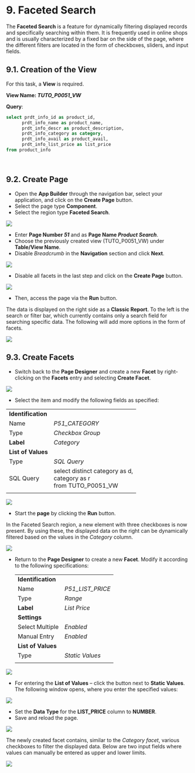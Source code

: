# 9. Faceted Search

The **Faceted Search** is a feature for dynamically filtering displayed records and specifically searching within them. It is frequently used in online shops and is usually characterized by a fixed bar on the side of the page, where the different filters are located in the form of checkboxes, sliders, and input fields.

## 9.1. Creation of the View

For this task, a **View** is required.

**View Name: *TUTO_P0051_VW***

**Query**:

 ```sql
select prdt_info_id as product_id,
       prdt_info_name as product_name,
       prdt_info_descr as product_description,
       prdt_info_category as category,
       prdt_info_avail as product_avail,
       prdt_info_list_price as list_price 
from product_info
 ```
 
## 9.2. Create Page

- Open the **App Builder** through the navigation bar, select your application, and click on the **Create Page** button.
- Select the page type **Component**.
- Select the region type **Faceted Search**.
 
![](../../assets/Chapter-09/Faceted_01.jpg) 

- Enter **Page Number *51*** and as **Page Name *Product Search***. 
- Choose the previously created view (TUTO_P0051_VW) under **Table/View Name**.
- Disable *Breadcrumb* in the **Navigation** section and click **Next**.

![](../../assets/Chapter-09/Faceted_02.jpg) 

- Disable all facets in the last step and click on the **Create Page** button.

![](../../assets/Chapter-09/Faceted_03.jpg) 

- Then, access the page via the **Run** button.

The data is displayed on the right side as a **Classic Report**. To the left is the search or filter bar, which currently contains only a search field for searching specific data. The following will add more options in the form of facets.

![](../../assets/Chapter-09/Faceted_04.jpg) 

## 9.3. Create Facets

- Switch back to the **Page Designer** and create a new **Facet** by right-clicking on the **Facets** entry and selecting **Create Facet**.

![](../../assets/Chapter-09/Faceted_05.jpg) 

- Select the item and modify the following fields as specified:

| | |  
|--|--|
| **Identification**|  |
| Name | *P51_CATEGORY* |
| Type| *Checkbox Group*| 
| **Label** | *Category*| 
| **List of Values**|  |
| Type | *SQL Query* |
| SQL Query | select distinct category as d, <br> category as r <br> from TUTO_P0051_VW| 
| | |

![](../../assets/Chapter-09/Faceted_06.jpg) 

- Start the **page** by clicking the **Run** button.

In the Faceted Search region, a new element with three checkboxes is now present. By using these, the displayed data on the right can be dynamically filtered based on the values in the *Category* column.

![](../../assets/Chapter-09/Faceted_07.jpg) 

- Return to the **Page Designer** to create a new **Facet**. Modify it according to the following specifications:

  | | |  
  |--|--|
  | **Identification** |  |
  | Name | *P51_LIST_PRICE* |
  | Type | *Range* | 
  | **Label** | *List Price*| 
  | **Settings** |  |
  | Select Multiple | *Enabled* |
  | Manual Entry | *Enabled* | 
  | **List of Values** |  |
  | Type | *Static Values* | 
  | | |

![](../../assets/Chapter-09/Faceted_08.jpg) 

- For entering the **List of Values** – click the button next to **Static Values**. The following window opens, where you enter the specified values:
 
![](../../assets/Chapter-09/Faceted_09.jpg) 

- Set the **Data Type** for the **LIST_PRICE** column to ****NUMBER****.  
- Save and reload the page.

![](../../assets/Chapter-09/Faceted_10.jpg) 

The newly created facet contains, similar to the *Category facet*, various checkboxes to filter the displayed data. Below are two input fields where values can manually be entered as upper and lower limits.

![](../../assets/Chapter-09/Faceted_11.jpg) 
